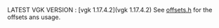 LATEST VGK VERSION : [vgk 1.17.4.2](vgk 1.17.4.2)
See [offsets.h](offsets.h) for the offsets ans usage.

